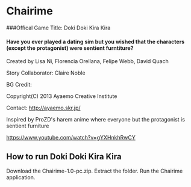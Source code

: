 # Chairime
###Offical Game Title: Doki Doki Kira Kira
#### Have you ever played a dating sim but you wished that the characters (except the protagonist) were sentient furntiture?

Created by Lisa Ni, Florencia Orellana, Felipe Webb, David Quach

Story Collaborator: Claire Noble

BG Credit: 

Copyright(C) 2013 Ayaemo Creative Institute

Contact: http://ayaemo.skr.jp/



Inspired by ProZD's harem anime where everyone but the protagonist is sentient furniture

https://www.youtube.com/watch?v=gYXHnkhRwCY


## How to run Doki Doki Kira Kira
Download the Chairime-1.0-pc.zip. Extract the folder.
Run the Chairime application.
